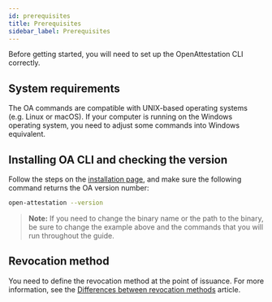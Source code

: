 ```yaml
---
id: prerequisites
title: Prerequisites
sidebar_label: Prerequisites
---
```


Before getting started, you will need to set up the OpenAttestation CLI correctly. 

## System requirements
The OA commands are compatible with UNIX-based operating systems (e.g. Linux or macOS). If your computer is running on the Windows operating system, you need to adjust some commands into Windows equivalent.

## Installing OA CLI and checking the version
Follow the steps on the [installation page](/docs/lib-section/remote-files/open-attestation-cli), and make sure the following command returns the OA version number:

```bash
open-attestation --version
```

>**Note:** If you need to change the binary name or the path to the binary, be sure to change the example above and the commands that you will run throughout the guide.

## Revocation method
You need to define the revocation method at the point of issuance. For more information, see the [Differences between revocation methods](/docs/revoke-section/diff-btw-revocation-methods) article.